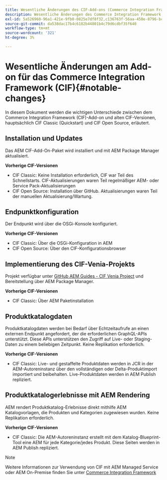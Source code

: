 ```yaml
---
title: Wesentliche Änderungen des CIF-Add-ons (Commerce Integration Framework)
description: Wesentliche Änderungen des Commerce Integration Framework (CIF)-Add-ons im Vergleich zu alten CIF-Versionen.
exl-id: 5a526960-96a1-421e-9fb0-0825e7df8f32,c136763f-56aa-450e-8796-bc84bf6c205d
source-git-commit: da538dac17b4c6182b44801b4c79d6cdbf35f640
workflow-type: tm+mt
source-wordcount: '321'
ht-degree: 3%

---
```


# Wesentliche Änderungen am Add-on für das Commerce Integration Framework (CIF){#notable-changes}

In diesem Dokument werden die wichtigen Unterschiede zwischen dem Commerce Integration Framework (CIF)-Add-on und alten CIF-Versionen, hauptsächlich CIF Classic (Quickstart) und CIF Open Source, erläutert.

## Installation und Updates

Das AEM CIF-Add-On-Paket wird installiert und mit AEM Package Manager aktualisiert.

**Vorherige CIF-Versionen**

* CIF Classic: Keine Installation erforderlich, CIF war Teil des Schnellstarts. CIF-Aktualisierungen waren Teil regelmäßiger AEM- oder Service Pack-Aktualisierungen
* CIF Open Source: Installation über GitHub. Aktualisierungen waren Teil der manuellen Aktualisierung/Wartung.

## Endpunktkonfiguration

Der Endpunkt wird über die OSGi-Konsole konfiguriert.

**Vorherige CIF-Versionen**

* CIF Classic: Über die OSGi-Konfiguration in AEM
* CIF Open Source: Über den CIF-Konfigurationsbrowser

## Implementierung des CIF-Venia-Projekts

Projekt verfügbar unter [GitHub AEM Guides - CIF Venia Project](https://github.com/adobe/aem-cif-guides-venia) und Bereitstellung über AEM Package Manager.

**Vorherige CIF-Versionen**

* CIF Classic: Über AEM Paketinstallation

## Produktkatalogdaten

Produktkatalogdaten werden bei Bedarf über Echtzeitaufrufe an einen externen Endpunkt angefordert, der die erforderlichen GraphQL-APIs unterstützt. Diese APIs unterstützen den Zugriff auf Live- oder Staging-Daten zu einem beliebigen Zeitpunkt. Keine Replikation erforderlich.

**Vorherige CIF-Versionen**

* CIF Classic: Live- und gestaffelte Produktdaten werden in JCR in der AEM-Autoreninstanz über den vollständigen oder Delta-Produktimport importiert und beibehalten. Live-Produktdaten werden in AEM Publish repliziert.

## Produktkatalogerlebnisse mit AEM Rendering

AEM rendert Produktkatalog-Erlebnisse direkt mithilfe AEM Katalogvorlagen, die Produkten und Kategorien zugewiesen wurden. Keine Replikation erforderlich.

**Vorherige CIF-Versionen**

* CIF Classic: Die AEM-Autoreninstanz erstellt mit dem Katalog-Blueprint-Tool eine AEM für jede Kategorie/jedes Produkt. Diese Seiten werden in AEM Publish repliziert.

>[!NOTE]
>
>Weitere Informationen zur Verwendung von CIF mit AEM Managed Service oder AEM On-Premise finden Sie unter [Commerce Integration Framework](https://www.adobe.io/apis/experiencecloud/commerce-integration-framework/getting-started.html)
